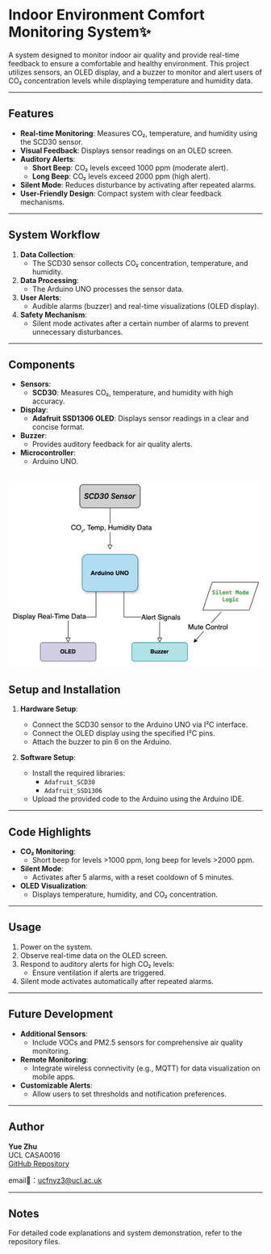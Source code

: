 # Indoor Environment Comfort Monitoring System✨

A system designed to monitor indoor air quality and provide real-time feedback to ensure a comfortable and healthy environment. This project utilizes sensors, an OLED display, and a buzzer to monitor and alert users of CO₂ concentration levels while displaying temperature and humidity data.

---

## Features

- **Real-time Monitoring**: Measures CO₂, temperature, and humidity using the SCD30 sensor.
- **Visual Feedback**: Displays sensor readings on an OLED screen.
- **Auditory Alerts**:
  - **Short Beep**: CO₂ levels exceed 1000 ppm (moderate alert).
  - **Long Beep**: CO₂ levels exceed 2000 ppm (high alert).
- **Silent Mode**: Reduces disturbance by activating after repeated alarms.
- **User-Friendly Design**: Compact system with clear feedback mechanisms.

---

## System Workflow

1. **Data Collection**:
   - The SCD30 sensor collects CO₂ concentration, temperature, and humidity.
2. **Data Processing**:
   - The Arduino UNO processes the sensor data.
3. **User Alerts**:
   - Audible alarms (buzzer) and real-time visualizations (OLED display).
4. **Safety Mechanism**:
   - Silent mode activates after a certain number of alarms to prevent unnecessary disturbances.

---

## Components

- **Sensors**:
  - **SCD30**: Measures CO₂, temperature, and humidity with high accuracy.
- **Display**:
  - **Adafruit SSD1306 OLED**: Displays sensor readings in a clear and concise format.
- **Buzzer**:
  - Provides auditory feedback for air quality alerts.
- **Microcontroller**:
  - Arduino UNO.
 
![flowchart](sensor.drawio.png)
---

## Setup and Installation

1. **Hardware Setup**:
   - Connect the SCD30 sensor to the Arduino UNO via I²C interface.
   - Connect the OLED display using the specified I²C pins.
   - Attach the buzzer to pin 6 on the Arduino.

2. **Software Setup**:
   - Install the required libraries:
     - `Adafruit_SCD30`
     - `Adafruit_SSD1306`
   - Upload the provided code to the Arduino using the Arduino IDE.

---

## Code Highlights

- **CO₂ Monitoring**:
  - Short beep for levels >1000 ppm, long beep for levels >2000 ppm.
- **Silent Mode**:
  - Activates after 5 alarms, with a reset cooldown of 5 minutes.
- **OLED Visualization**:
  - Displays temperature, humidity, and CO₂ concentration.

---

## Usage

1. Power on the system.
2. Observe real-time data on the OLED screen.
3. Respond to auditory alerts for high CO₂ levels:
   - Ensure ventilation if alerts are triggered.
4. Silent mode activates automatically after repeated alarms.

---

## Future Development

- **Additional Sensors**:
  - Include VOCs and PM2.5 sensors for comprehensive air quality monitoring.
- **Remote Monitoring**:
  - Integrate wireless connectivity (e.g., MQTT) for data visualization on mobile apps.
- **Customizable Alerts**:
  - Allow users to set thresholds and notification preferences.

---

## Author

**Yue Zhu**  
UCL CASA0016  
[GitHub Repository](https://github.com/XLunaXX07/CASA0016.0)

email📧：ucfnyz3@ucl.ac.uk

---

## Notes

For detailed code explanations and system demonstration, refer to the repository files.

